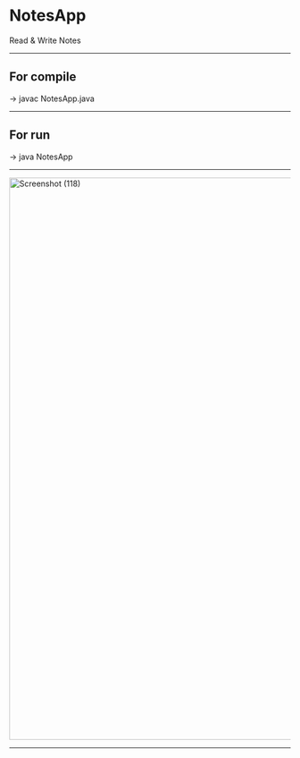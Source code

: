# NotesApp
Read &amp; Write Notes

-----------------------------
For compile 
-----------------------------
-> javac NotesApp.java

---------------------------------------

For run 
-----------------------------
-> java NotesApp

------------------------------------------------------------

<img width="1920" height="1005" alt="Screenshot (118)" src="https://github.com/user-attachments/assets/96ef828c-4c84-40ba-b4be-6e6d34951a4a" />


------------------------------------------------------------------------------------------------------------------------------------------------------------

